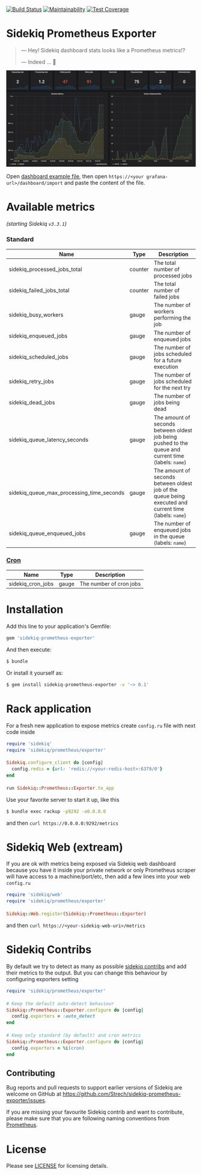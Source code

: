 [![Build Status](https://travis-ci.org/Strech/sidekiq-prometheus-exporter.svg?branch=master)](https://travis-ci.org/Strech/sidekiq-prometheus-exporter)
[![Maintainability](https://api.codeclimate.com/v1/badges/bb1b30cd7aca8ecc9413/maintainability)](https://codeclimate.com/github/Strech/sidekiq-prometheus-exporter/maintainability)
[![Test Coverage](https://api.codeclimate.com/v1/badges/bb1b30cd7aca8ecc9413/test_coverage)](https://codeclimate.com/github/Strech/sidekiq-prometheus-exporter/test_coverage)

# Sidekiq Prometheus Exporter

> — Hey! Sidekiq dashboard stats looks like a Prometheus metrics!?
>
> — Indeed ... :thinking:

![Grafana dashboard example](/examples/screenshot.png)

Open [dashboard example file](/examples/sidekiq.json), then open `https://<your grafana-url>/dashboard/import` and paste the content of the file.

# Available metrics

*(starting Sidekiq `v3.3.1`)*

### Standard

| Name                                      | Type    | Description             |
|-------------------------------------------|---------|-------------------------|
| sidekiq_processed_jobs_total              | counter | The total number of processed jobs
| sidekiq_failed_jobs_total                 | counter | The total number of failed jobs
| sidekiq_busy_workers                      | gauge   | The number of workers performing the job
| sidekiq_enqueued_jobs                     | gauge   | The number of enqueued jobs
| sidekiq_scheduled_jobs                    | gauge   | The number of jobs scheduled for a future execution
| sidekiq_retry_jobs                        | gauge   | The number of jobs scheduled for the next try
| sidekiq_dead_jobs                         | gauge   | The number of jobs being dead
| sidekiq_queue_latency_seconds             | gauge   | The amount of seconds between oldest job being pushed to the queue and current time (labels: `name`)
| sidekiq_queue_max_processing_time_seconds | gauge   | The amount of seconds between oldest job of the queue being executed and current time (labels: `name`)
| sidekiq_queue_enqueued_jobs               | gauge   | The number of enqueued jobs in the queue (labels: `name`)

### [Cron](https://github.com/ondrejbartas/sidekiq-cron)

| Name                                      | Type    | Description             |
|-------------------------------------------|---------|-------------------------|
| sidekiq_cron_jobs                         | gauge   | The number of cron jobs

# Installation

Add this line to your application's Gemfile:

```ruby
gem 'sidekiq-prometheus-exporter'
```

And then execute:

```bash
$ bundle
```

Or install it yourself as:

```bash
$ gem install sidekiq-prometheus-exporter -v '~> 0.1'
```

# Rack application

For  a fresh new application to expose metrics create `config.ru` file with
next code inside

```ruby
require 'sidekiq'
require 'sidekiq/prometheus/exporter'

Sidekiq.configure_client do |config|
  config.redis = {url: 'redis://<your-redis-host>:6379/0'}
end

run Sidekiq::Prometheus::Exporter.to_app
```

Use your favorite server to start it up, like this

```bash
$ bundle exec rackup -p9292 -o0.0.0.0
```

and then `curl https://0.0.0.0:9292/metrics`

# Sidekiq Web (extream)

If you are ok with metrics being exposed via Sidekiq web dashboard because
you have it inside your private network or only Prometheus scraper will have access
to a machine/port/etc, then add a few lines into your web `config.ru`

```ruby
require 'sidekiq/web'
require 'sidekiq/prometheus/exporter'

Sidekiq::Web.register(Sidekiq::Prometheus::Exporter)
```

and then `curl https://<your-sidekiq-web-uri>/metrics`

# Sidekiq Contribs

By default we try to detect as many as possible [sidekiq contribs](https://github.com/mperham/sidekiq/wiki/Related-Projects)
and add their metrics to the output.
But you can change this behaviour by configuring exporters setting

```ruby
require 'sidekiq/prometheus/exporter'

# Keep the default auto-detect behaviour
Sidekiq::Prometheus::Exporter.configure do |config|
  config.exporters = :auto_detect
end

# Keep only standard (by default) and cron metrics
Sidekiq::Prometheus::Exporter.configure do |config|
  config.exporters = %i(cron)
end
```

## Contributing

Bug reports and pull requests to support earlier versions of Sidekiq are welcome on GitHub at https://github.com/Strech/sidekiq-prometheus-exporter/issues.

If you are missing your favourite Sidekiq contrib and want to contribute,
please make sure that you are following naming conventions from [Prometheus](https://prometheus.io/docs/practices/naming/).

# License

Please see [LICENSE](https://github.com/mperham/sidekiq/blob/master/LICENSE) for licensing details.

